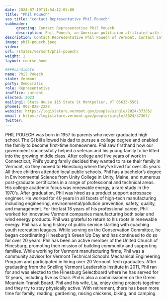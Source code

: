 ```yaml
---
date: 2024-07-19T11:54:12-05:00
title: "Phil Pouech"
seo_title: "contact Representative Phil Pouech"
subheader:
     greeting: Contact Representative Phil Pouech
     description: Phil Pouech, an American politician affiliated with the Democratic Party, serves as a member of the Vermont House of Representatives, representing the Chittenden-4 District. He assumed office on January 4, 2023.
description: Contact Representative Phil Pouech of Vermont. Contact information for Phil Pouech includes email address, phone number, and mailing address.
image: phil-pouech.jpeg
video:
url: /states/vermont/phil-pouech/
weight: 1
layout: course_home

####candidate
name: Phil Pouech
state: Vermont
party: Democratic
role: Representative
inoffice: current
elected: 2023
mailing1: State House 115 State St Montpelier, VT 05633-5501
phone1: 802-828-2228
website: https://legislature.vermont.gov/people/single/2024/37365/
email : https://legislature.vermont.gov/people/single/2024/37365/
twitter: 
---
```

PHIL POUECH was born in 1957 to parents who never graduated high school. The GI bill allowed his dad to pursue a college degree and enabled the family to become first-time homeowners. Phil saw firsthand how our government successfully helped a veteran and his young family to be lifted into the growing middle class. After college and five years of work in Connecticut, Phil’s young family decided they wanted to raise their family in Vermont, so they moved to Hinesburg where they’ve lived for over 35 years. All three children attended local public schools.
Phil has a bachelor’s degree in Environmental Science from Unity College in Unity, Maine, and numerous post-graduate certificates in a range of professional and technical areas. His college academic focus was renewable energy, a rare study in the 1970’s. After graduation, Phil was hired as a product support aerospace engineer. He worked for 40 years in all facets of high-tech manufacturing including engineering, environmental/pollution prevention, safety, quality, and management. For the last 18 years of his professional career, Phil worked for innovative Vermont companies manufacturing both solar and wind energy products. Phil was grateful to return to his roots in renewable energy.
Phil has a long history of public service starting with coaching youth recreation leagues. While serving on the Conservation Committee, he began coordinating Hinesburg’s Green Up Day and has continued to do so for over 20 years. Phil has been an active member of the United Church of Hinesburg, promoting their mission of building community and supporting families. While working for Vermont manufacturing firms, Phil was a community advisor for Vermont Technical School’s Mechanical Engineering Program and participated in hiring over 20 Vermont Tech graduates. After graduating from the Snelling Vermont Leadership Institute in 2011, Phil ran for and was elected to the Hinesburg Selectboard where he has served for 12 years, including five as Chair. Phil is also a commissioner on the Green Mountain Transit Board.
Phil and his wife, Lia, enjoy doing projects together and they try to stay physically active. With retirement, there has been more time for family, reading, gardening, raising chickens, biking, and camping.
